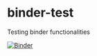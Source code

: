 # binder-test
Testing binder functionalities

[![Binder](https://mybinder.org/badge_logo.svg)](https://mybinder.org/v2/gh/MMStojiljkovic/binder-test/main?filepath=https%3A%2F%2Fgithub.com%2FMMStojiljkovic%2Fbinder-test%2Fblob%2Fmain%2Findex.ipynb)

